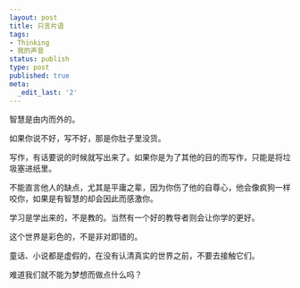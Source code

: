 ```yaml
---
layout: post
title: 只言片语
tags:
- Thinking
- 我的声音
status: publish
type: post
published: true
meta:
  _edit_last: '2'
---
```

智慧是由内而外的。

如果你说不好，写不好，那是你肚子里没货。

写作，有话要说的时候就写出来了。如果你是为了其他的目的而写作，只能是将垃圾塞进纸里。

不能直言他人的缺点，尤其是平庸之辈，因为你伤了他的自尊心，他会像疯狗一样咬你，如果是有智慧的却会因此而感激你。

学习是学出来的，不是教的。当然有一个好的教导者则会让你学的更好。

这个世界是彩色的，不是非对即错的。

童话、小说都是虚假的，在没有认清真实的世界之前，不要去接触它们。

难道我们就不能为梦想而做点什么吗？
